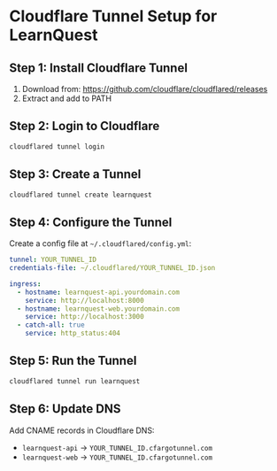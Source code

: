 # Cloudflare Tunnel Setup for LearnQuest

## Step 1: Install Cloudflare Tunnel
1. Download from: https://github.com/cloudflare/cloudflared/releases
2. Extract and add to PATH

## Step 2: Login to Cloudflare
```bash
cloudflared tunnel login
```

## Step 3: Create a Tunnel
```bash
cloudflared tunnel create learnquest
```

## Step 4: Configure the Tunnel
Create a config file at `~/.cloudflared/config.yml`:

```yaml
tunnel: YOUR_TUNNEL_ID
credentials-file: ~/.cloudflared/YOUR_TUNNEL_ID.json

ingress:
  - hostname: learnquest-api.yourdomain.com
    service: http://localhost:8000
  - hostname: learnquest-web.yourdomain.com
    service: http://localhost:3000
  - catch-all: true
    service: http_status:404
```

## Step 5: Run the Tunnel
```bash
cloudflared tunnel run learnquest
```

## Step 6: Update DNS
Add CNAME records in Cloudflare DNS:
- `learnquest-api` → `YOUR_TUNNEL_ID.cfargotunnel.com`
- `learnquest-web` → `YOUR_TUNNEL_ID.cfargotunnel.com`
